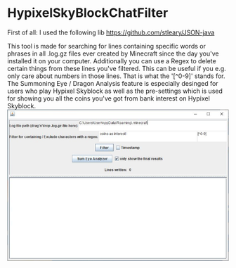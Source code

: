 # HypixelSkyBlockChatFilter

First of all: I used the following lib https://github.com/stleary/JSON-java

This tool is made for searching for lines containing specific words or phrases in all .log.gz files ever created by Minecraft since the day you've installed it on your computer. Additionally you can use a Regex to delete certain things from these lines you've filtered. This can be useful if you e.g. only care about numbers in those lines. That is what the '[^0-9]' stands for.
The Summoning Eye / Dragon Analysis feature is especially desinged for users who play Hypixel Skyblock as well as the pre-settings which is used for showing you all the coins you've got from bank interest on Hypixel Skyblock.
![MinecraftChatSearch](screenshots/MinecraftChatSearch.JPG)
